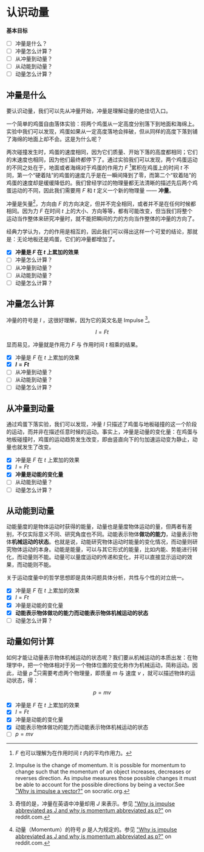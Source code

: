# 认识动量

**基本目标**

- [ ] 冲量是什么？
- [ ] 冲量怎么计算？
- [ ] 从冲量到动量？
- [ ] 从动能到动量？
- [ ] 动量怎么计算？

## 冲量是什么

要认识动量，我们可以先从冲量开始，冲量是理解动量的绝佳切入口。

一个简单的鸡蛋自由落体实验：将两个鸡蛋从一定高度分别落下到地面和海绵上。实验中我们可以发现，鸡蛋如果从一定高度落地会摔破，但从同样的高度下落到铺了海绵的地面上却不会。这是为什么呢？

两次碰撞发生时，鸡蛋的速度相同，因为它们质量、开始下落的高度都相同；它们的末速度也相同，因为他们最终都停下了。通过实验我们可以发现，两个鸡蛋运动的不同之处在于，地面或者海绵对于鸡蛋的作用力 $F$ [^whatistheF]累积在鸡蛋上的时间 $t$ 不同，第一个“硬着陆”的鸡蛋的速度几乎是在一瞬间降到了零，而第二个“软着陆”的鸡蛋的速度却是缓缓降低的。我们曾经学过的物理量都无法清晰的描述先后两个鸡蛋运动的不同，因此我们需要用 $F$ 和 $t$ 定义一个新的物理量 —— **冲量**。

[^whatistheF]: $F$ 也可以理解为在作用时间 $t$ 内的平均作用力。

冲量是矢量[^whyimpulseisvector]，方向由 $F$ 的方向决定，但并不完全相同，或者并不是在任何时候都相同。因为力 $F$ 在时间 $t$ 上的大小、方向等等，都有可能改变，但当我们将整个运动当作整体来研究冲量时，就不能把瞬间的力的方向当作整体的冲量的方向了。

[^whyimpulseisvector]: Impulse is the change of momentum. It is possible for momentum to change such that the momentum of an object increases, decreases or reverses direction. As impulse measures those possible changes it must be able to account for the possible directions by being a vector.See ["Why is impulse a vector?"](https://socratic.org/answers/105992) on socratic.org.

经典力学认为，力的作用是相互的，因此我们可以得出这样一个可爱的结论，那就是：无论地板还是鸡蛋，它们的冲量都增加了。

- [x] **冲量是 $F$ 在 $t$ 上累加的效果**
- [ ] 冲量怎么计算？
- [ ] 从冲量到动量？
- [ ] 从动能到动量？
- [ ] 动量怎么计算？

## 冲量怎么计算

冲量的符号是 $I$ ，这很好理解，因为它的英文名是 Impulse [^strangeI]。

[^strangeI]: 奇怪的是，冲量在英语中冲量却用 $J$ 来表示。参见 ["Why is impulse abbreviated as J and why is momentum abbreviated as p?"](https://www.reddit.com/r/Physics/comments/11j882/why_is_impulse_abbreviated_as_j_and_why_is/) on reddit.com.

$$
I = Ft
$$

显而易见，冲量就是作用力 $F$ 与 作用时间 $t$ 相乘的结果。

- [x] 冲量是 $F$ 在 $t$ 上累加的效果
- [x] **$I = Ft$**
- [ ] 从冲量到动量？
- [ ] 从动能到动量？
- [ ] 动量怎么计算？

## 从冲量到动量

通过鸡蛋下落实验，我们可以发现，冲量 $I$ 只描述了鸡蛋与地板碰撞的这一个阶段的运动，而并非在描述任意时候的运动。事实上，冲量是动量的变化量：在鸡蛋与地板碰撞时，鸡蛋的运动趋势发生改变，即由竖直向下的匀加速运动变为静止，动量也就发生了改变。

- [x] 冲量是 $F$ 在 $t$ 上累加的效果
- [x] $I = Ft$
- [x] **冲量是动能的变化量**
- [ ] 从动能到动量？
- [ ] 动量怎么计算？

## 从动能到动量

动能量度的是物体运动时获得的能量，动量也是量度物体运动的量，但两者有差别，不仅实际意义不同、研究角度也不同。动能表示物体**做功的能力**，动量表示物体**机械运动的状态**。也就是说，动能研究物体运动时能量的变化情况，而动量则研究物体运动的本身。动能是能量，可以与其它形式的能量，比如内能、势能进行转化，而动量则不能。动量可以量度运动的传递和变化，并可以直接显示运动的效果，而动能则不能。

关于运动度量中的哲学思想即是具体问题具体分析，共性与个性的对立统一。

- [x] 冲量是 $F$ 在 $t$ 上累加的效果
- [x] $I = Ft$
- [x] 冲量是动能的变化量
- [x] **动能表示物体做功的能力而动能表示物体机械运动的状态**
- [ ] 动量怎么计算？

## 动量如何计算

如何才能让动量表示物体机械运动的状态呢？我们要从机械运动的本质出发：在物理学中，把一个物体相对于另一个物体位置的变化称作为机械运动，简称运动。因此，动量 $p$ [^strangep]只需要考虑两个物理量，即质量 $m$ 与 速度 $v$ ，就可以描述物体的运动状态，得：

[^strangep]: 动量（Momentum）的符号 $p$ 是人为规定的。参见 ["Why is impulse abbreviated as J and why is momentum abbreviated as p?"](https://www.reddit.com/r/Physics/comments/11j882/why_is_impulse_abbreviated_as_j_and_why_is/) on reddit.com.

$$
p = mv
$$


- [x] 冲量是 $F$ 在 $t$ 上累加的效果
- [x] $I = Ft$
- [x] 冲量是动能的变化量
- [x] 动能表示物体做功的能力而动能表示物体机械运动的状态
- [ ] $p = mv$
